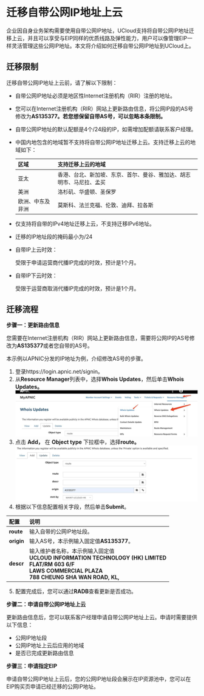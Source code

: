 # 迁移自带公网IP地址上云

企业因自身业务架构需要使用自带公网IP地址，UCloud支持将自带公网IP地址迁移上云，并且可以享受与EIP同样的优质线路及弹性能力，用户可以像管理EIP一样灵活管理这些公网IP地址。本文将介绍如何迁移自带公网IP地址到UCloud上。

## 迁移限制

迁移自带公网IP地址上云前，请了解以下限制：

- 自带公网IP地址必须是地区性Internet注册机构（RIR）注册的地址。

- 您可以在Internet注册机构（RIR）网站上更新路由信息，将公网IP段的AS号修改为**AS135377。若您想保留自带AS号，可以忽略本条限制。**

- 自带公网IP地址的默认配额是4个/24段的IP，如需增加配额请联系客户经理。

- 中国内地包含的地域暂不支持将自带公网IP地址迁移上云。支持迁移上云的地域如下：

   | **区域**         | **支持迁移上云的地域**                                       |
    | ---------------- | ------------------------------------------------------------ |
    | 亚太             | 香港、台北、新加坡、东京、首尔、曼谷、雅加达、胡志明市、马尼拉、孟买 |
    | 美洲             | 洛杉矶、华盛顿、圣保罗                                       |
    | 欧洲、中东及非洲 | 莫斯科、法兰克福、伦敦、迪拜、拉各斯                         |

- 仅支持将自带的IPv4地址迁移上云，不支持迁移IPv6地址。

- 迁移的IP地址段的掩码最小为/24

- 自带IP上云时效：

  受限于申请运营商代播IP完成的时效，预计是1个月。

- 自带IP下云时效：

  受限于运营商取消代播IP完成的时效，预计是1个月。

## 迁移流程

**步骤一：更新路由信息**

您需要在Internet注册机构（RIR）网站上更新路由信息，需要将公网IP的AS号修改为**AS135377**或者您自带的AS号。

本示例以APNIC分发的IP地址为例，介绍修改AS号的步骤。

1. 登录https://login.apnic.net/signin。
2. 从**Resource Manager**列表中，选择**Whois Updates**，然后单击**Whois Updates。**
![image](/images/practice_1.png)
3. 点击 **Add，** 在 **Object type** 下拉框中，选择**route。**
![image](/images/practice_2.png)
4. 根据以下信息配置相关字段，然后单击**Submit**。

| 配置       | 说明                                                         |
| :--------- | :----------------------------------------------------------- |
| **route**  | 输入自带的公网IP地址段。                                     |
| **origin** | 输入AS号，本示例输入固定值**AS135377**。                     |
| **descr**  | 输入维护者名称，本示例输入固定值 <br> **UCLOUD INFORMATION TECHNOLOGY (HK) LIMITED** <br> **FLAT/RM 603 6/F** <br> **LAWS COMMERCIAL PLAZA** <br> **788 CHEUNG SHA WAN ROAD, KL,** |

5. 配置完成后，您可以通过**RADB**查看更新是否成功。

**步骤二：申请自带公网IP地址上云**

更新路由信息后，您可以联系客户经理申请自带公网IP地址上云。申请时需要提供以下信息：

- 公网IP地址段
- 公网IP地址上云后应用的地域
- 是否已完成更新路由信息

**步骤三：申请指定EIP**

申请自带公网IP地址上云后，您的公网IP地址段会展示在IP资源池中，您可以在EIP购买页申请已经迁移的公网IP地址。
